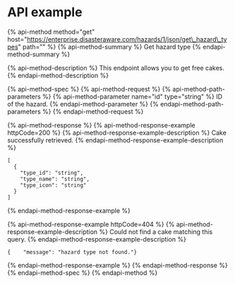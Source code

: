 # API example

{% api-method method="get" host="https://enterprise.disasteraware.com/hazards/1/json/get\_hazard\_types" path="" %}
{% api-method-summary %}
Get hazard type
{% endapi-method-summary %}

{% api-method-description %}
This endpoint allows you to get free cakes.
{% endapi-method-description %}

{% api-method-spec %}
{% api-method-request %}
{% api-method-path-parameters %}
{% api-method-parameter name="id" type="string" %}
ID of the hazard.
{% endapi-method-parameter %}
{% endapi-method-path-parameters %}
{% endapi-method-request %}

{% api-method-response %}
{% api-method-response-example httpCode=200 %}
{% api-method-response-example-description %}
Cake successfully retrieved.
{% endapi-method-response-example-description %}

```
[
  {
    "type_id": "string",
    "type_name": "string",
    "type_icon": "string"
  }
]
```
{% endapi-method-response-example %}

{% api-method-response-example httpCode=404 %}
{% api-method-response-example-description %}
Could not find a cake matching this query.
{% endapi-method-response-example-description %}

```
{    "message": "hazard type not found."}
```
{% endapi-method-response-example %}
{% endapi-method-response %}
{% endapi-method-spec %}
{% endapi-method %}



